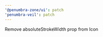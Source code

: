 ```yaml
---
'@penumbra-zone/ui': patch
'penumbra-veil': patch
---
```


Remove absoluteStrokeWidth prop from Icon
